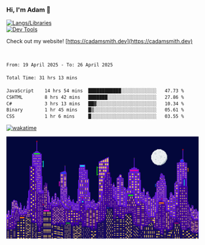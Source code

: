 ### Hi, I'm Adam 👋

[![Langs/Libraries](https://skillicons.dev/icons?i=cs,dotnet,js,css,html,sass,ts,jquery,bootstrap)](https://skillicons.dev)
<br/>
[![Dev Tools](https://skillicons.dev/icons?i=git,github,githubactions,visualstudio)](https://skillicons.dev)

Check out my website! [https://cadamsmith.dev](https://cadamsmith.dev)

<br/>

<!--START_SECTION:waka-->

```txt
From: 19 April 2025 - To: 26 April 2025

Total Time: 31 hrs 13 mins

JavaScript    14 hrs 54 mins  ████████████░░░░░░░░░░░░░   47.73 %
CSHTML        8 hrs 42 mins   ███████░░░░░░░░░░░░░░░░░░   27.86 %
C#            3 hrs 13 mins   ██▓░░░░░░░░░░░░░░░░░░░░░░   10.34 %
Binary        1 hr 45 mins    █▒░░░░░░░░░░░░░░░░░░░░░░░   05.61 %
CSS           1 hr 6 mins     █░░░░░░░░░░░░░░░░░░░░░░░░   03.55 %
```

<!--END_SECTION:waka-->

[![wakatime](https://wakatime.com/badge/user/2234bda2-efd3-47c5-8724-79108edfe9aa.svg)](https://wakatime.com/@2234bda2-efd3-47c5-8724-79108edfe9aa)

![Pixelated city at night](./media/city.gif)

